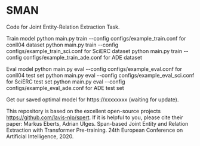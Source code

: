 # SMAN

Code for Joint Entity-Relation Extraction Task.

Train model
python main.py train --config configs/example_train.conf for conll04 dataset
python main.py train --config configs/example_train_sci.conf for SciERC dataset
python main.py train --config configs/example_train_ade.conf for ADE dataset

Eval model
python main.py eval --config configs/example_eval.conf for conll04 test set
python main.py eval --config configs/example_eval_sci.conf for SciERC test set
python main.py eval --config configs/example_eval_ade.conf for ADE test set

Get our saved optimal model for https://xxxxxxxx (waiting for update).

This repository is based on the excellent open-source projects https://github.com/lavis-nlp/spert. If it is helpful to you, please cite their paper: 
Markus Eberts, Adrian Ulges. Span-based Joint Entity and Relation Extraction with Transformer Pre-training. 24th European Conference on Artificial Intelligence, 2020.
